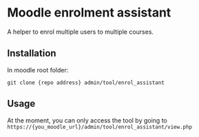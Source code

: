 Moodle enrolment assistant
===========================

A helper to enrol multiple users to multiple courses.

Installation
-------------

In moodle root folder:

    git clone {repo address} admin/tool/enrol_assistant

Usage
------

At the moment, you can only access the tool by going to `https://{you_moodle_url}/admin/tool/enrol_assistant/view.php`
